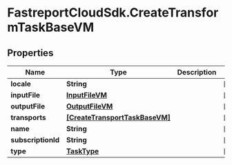 # FastreportCloudSdk.CreateTransformTaskBaseVM

## Properties

Name | Type | Description | Notes
------------ | ------------- | ------------- | -------------
**locale** | **String** |  | [optional] 
**inputFile** | [**InputFileVM**](InputFileVM.md) |  | [optional] 
**outputFile** | [**OutputFileVM**](OutputFileVM.md) |  | [optional] 
**transports** | [**[CreateTransportTaskBaseVM]**](CreateTransportTaskBaseVM.md) |  | [optional] 
**name** | **String** |  | [optional] 
**subscriptionId** | **String** |  | [optional] 
**type** | [**TaskType**](TaskType.md) |  | [optional] 


